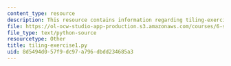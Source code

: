 ```yaml
---
content_type: resource
description: This resource contains information regarding tiling-exercise1.py.
file: https://ol-ocw-studio-app-production.s3.amazonaws.com/courses/6-s095-programming-for-the-puzzled-january-iap-2018/8d5494d057f9dc97a796dbdd234685a3_tiling-exercise1.py
file_type: text/python-source
resourcetype: Other
title: tiling-exercise1.py
uid: 8d5494d0-57f9-dc97-a796-dbdd234685a3
---
```

